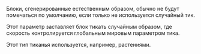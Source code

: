 Блоки, сгенерированные естественным образом, обычно не будут помечаться по умолчанию, если только не используется случайный тик.

Этот параметр заставляет блок тикать случайным образом, где скорость контролируется глобальным мировым
параметром тика.

Этот тип тиканья используется, например, растениями.